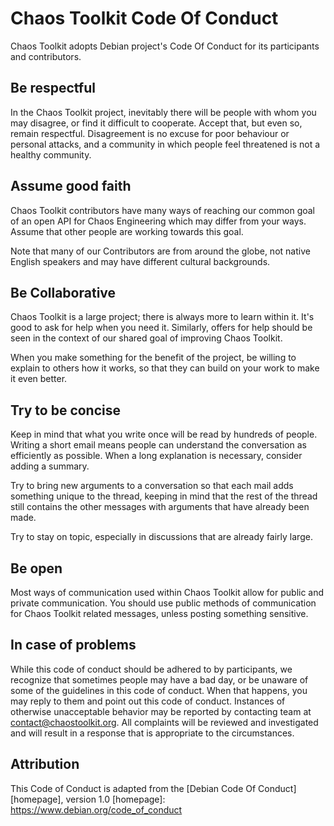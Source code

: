 # Chaos Toolkit Code Of Conduct

Chaos Toolkit adopts Debian project's Code Of Conduct for its
participants and contributors.

## Be respectful

In the Chaos Toolkit project, inevitably there will be people with whom you
may disagree, or find it difficult to cooperate. Accept that, but even
so, remain respectful. Disagreement is no excuse for poor behaviour or
personal attacks, and a community in which people feel threatened is
not a healthy community.

## Assume good faith

Chaos Toolkit contributors have many ways of reaching our common goal
of an open API for Chaos Engineering which may differ from your
ways. Assume that other people are working towards this goal.

Note that many of our Contributors are from around the globe, not
native English speakers and may have different cultural backgrounds.

## Be Collaborative

Chaos Toolkit is a large project; there is always more to learn within
it. It's good to ask for help when you need it. Similarly, offers for
help should be seen in the context of our shared goal of improving
Chaos Toolkit.

When you make something for the benefit of the project, be willing to
explain to others how it works, so that they can build on your work to
make it even better.

## Try to be concise

Keep in mind that what you write once will be read by hundreds of
people. Writing a short email means people can understand the
conversation as efficiently as possible. When a long explanation is
necessary, consider adding a summary.

Try to bring new arguments to a conversation so that each mail adds
something unique to the thread, keeping in mind that the rest of the
thread still contains the other messages with arguments that have
already been made.

Try to stay on topic, especially in discussions that are already fairly large.

## Be open

Most ways of communication used within Chaos Toolkit allow for public
and private communication. You should use public methods of
communication for Chaos Toolkit related messages, unless posting
something sensitive.

## In case of problems

While this code of conduct should be adhered to by participants, we
recognize that sometimes people may have a bad day, or be unaware of
some of the guidelines in this code of conduct. When that happens, you
may reply to them and point out this code of conduct. Instances of
otherwise unacceptable behavior may be reported by contacting team at
contact@chaostoolkit.org. All complaints will be reviewed and
investigated and will result in a response that is appropriate to the
circumstances.


## Attribution

This Code of Conduct is adapted from the [Debian Code Of Conduct][homepage], version 1.0
[homepage]: https://www.debian.org/code_of_conduct
